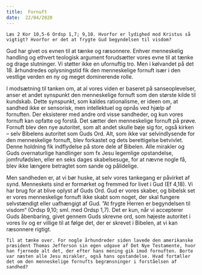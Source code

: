 ```yaml
---
title:  Fornuft
date:  22/04/2020
---
```


`Læs 2 Kor 10,5-6 Ordsp 1,7; 9,10. Hvorfor er lydighed mod Kristus så vigtigt? Hvorfor er det at frygte Gud begyndelsen til visdom?`

Gud har givet os evnen til at tænke og ræsonnere. Enhver menneskelig handling og ethvert teologisk argument forudsætter vores evne til at tænke og drage slutninger. Vi støtter ikke en ufornuftig tro. Men i kølvandet på det 18. århundredes oplysningstid fik den menneskelige fornuft især i den vestlige verden en ny og meget dominerende rolle.

I modsætning til tanken om, at al vores viden er baseret på sanseoplevelser, anser et andet synspunkt den menneskelige fornuft som den største kilde til kundskab. Dette synspunkt, som kaldes rationalisme, er ideen om, at sandhed ikke er sensorisk, men intellektuel og opnås ved hjælp af fornuften. Der eksisterer med andre ord visse sandheder, og kun vores fornuft kan opfatte og forstå. Det sætter den menneskelige fornuft på prøve. Fornuft blev den nye autoritet, som alt andet skulle bøje sig for, også kirken – selv Bibelens autoritet som Guds Ord. Alt, som ikke var selvindlysende for den menneskelige fornuft, blev forkastet og dets berettigelse betvivlet. Denne holdning fik indflydelse på store dele af Bibelen. Alle mirakler og Guds overnaturlige handlinger som fx Jesu legemlige opstandelse, jomfrufødslen, eller en seks dages skabelsesuge, for at nævne nogle få, blev ikke længere betragtet som sande og pålidelige.

Men sandheden er, at vi bør huske, at selv vores tankegang er påvirket af synd. Menneskets sind er formørket og fremmed for livet i Gud (Ef 4,18). Vi har brug for at blive oplyst af Guds Ord. Gud er vores skaber, og bibelsk set er vores menneskelige fornuft ikke skabt som noget, der skal fungere selvstændigt eller uafhængigt af Gud. ”At frygte Herren er begyndelsen til visdom“ (Ordsp 9,10; sml. med Ordsp 1,7). Det er kun, når vi accepterer Guds åbenbaring, givet gennem Guds skrevne ord, som højeste autoritet i vores liv og er villige til at følge det, der er skrevet i Bibelen, at vi kan ræsonnere rigtigt.

`Til at tænke over. For nogle århundreder siden lavede den amerikanske præsident Thomas Jefferson sin egen udgave af Det Nye Testamente, hvor han fjernede alt det, der efter hans mening gik imod fornuften. Borte var næsten alle Jesu mirakler, også hans opstandelse. Hvad fortæller det om den menneskelige fornufts begrænsninger i forståelsen af sandhed?`